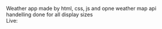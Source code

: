 Weather app made by html, css, js and opne weather map api  
handelling done for all display sizes  
Live: 
